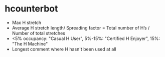# hcounterbot

- Max H stretch
- Average H stretch length/ Spreading factor = Total number of H’s / Number of total stretches
- <5% occupancy: "Casual H User", 5%-15%: "Certified H Enjoyer", 15%: "The H Machine"
- Longest comment where H hasn't been used at all
